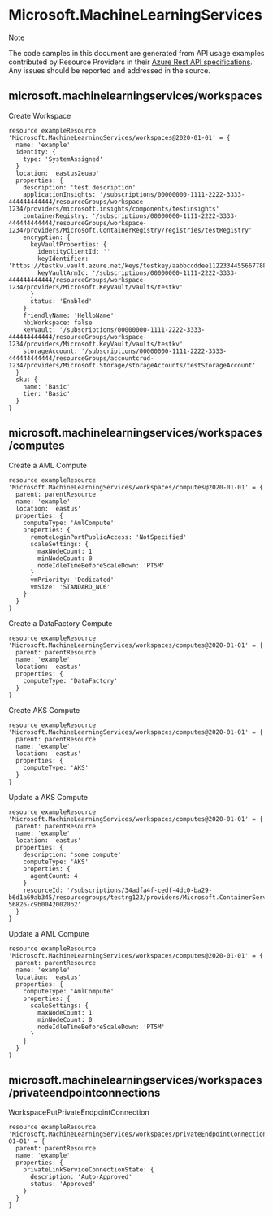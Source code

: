 # Microsoft.MachineLearningServices
  
> [!NOTE]
> The code samples in this document are generated from API usage examples contributed by Resource Providers in their [Azure Rest API specifications](https://github.com/Azure/azure-rest-api-specs). Any issues should be reported and addressed in the source.


## microsoft.machinelearningservices/workspaces

Create Workspace
```bicep
resource exampleResource 'Microsoft.MachineLearningServices/workspaces@2020-01-01' = {
  name: 'example'
  identity: {
    type: 'SystemAssigned'
  }
  location: 'eastus2euap'
  properties: {
    description: 'test description'
    applicationInsights: '/subscriptions/00000000-1111-2222-3333-444444444444/resourceGroups/workspace-1234/providers/microsoft.insights/components/testinsights'
    containerRegistry: '/subscriptions/00000000-1111-2222-3333-444444444444/resourceGroups/workspace-1234/providers/Microsoft.ContainerRegistry/registries/testRegistry'
    encryption: {
      keyVaultProperties: {
        identityClientId: ''
        keyIdentifier: 'https://testkv.vault.azure.net/keys/testkey/aabbccddee112233445566778899aabb'
        keyVaultArmId: '/subscriptions/00000000-1111-2222-3333-444444444444/resourceGroups/workspace-1234/providers/Microsoft.KeyVault/vaults/testkv'
      }
      status: 'Enabled'
    }
    friendlyName: 'HelloName'
    hbiWorkspace: false
    keyVault: '/subscriptions/00000000-1111-2222-3333-444444444444/resourceGroups/workspace-1234/providers/Microsoft.KeyVault/vaults/testkv'
    storageAccount: '/subscriptions/00000000-1111-2222-3333-444444444444/resourceGroups/accountcrud-1234/providers/Microsoft.Storage/storageAccounts/testStorageAccount'
  }
  sku: {
    name: 'Basic'
    tier: 'Basic'
  }
}
```

## microsoft.machinelearningservices/workspaces/computes

Create a AML Compute
```bicep
resource exampleResource 'Microsoft.MachineLearningServices/workspaces/computes@2020-01-01' = {
  parent: parentResource 
  name: 'example'
  location: 'eastus'
  properties: {
    computeType: 'AmlCompute'
    properties: {
      remoteLoginPortPublicAccess: 'NotSpecified'
      scaleSettings: {
        maxNodeCount: 1
        minNodeCount: 0
        nodeIdleTimeBeforeScaleDown: 'PT5M'
      }
      vmPriority: 'Dedicated'
      vmSize: 'STANDARD_NC6'
    }
  }
}
```

Create a DataFactory Compute
```bicep
resource exampleResource 'Microsoft.MachineLearningServices/workspaces/computes@2020-01-01' = {
  parent: parentResource 
  name: 'example'
  location: 'eastus'
  properties: {
    computeType: 'DataFactory'
  }
}
```

Create AKS Compute
```bicep
resource exampleResource 'Microsoft.MachineLearningServices/workspaces/computes@2020-01-01' = {
  parent: parentResource 
  name: 'example'
  location: 'eastus'
  properties: {
    computeType: 'AKS'
  }
}
```

Update a AKS Compute
```bicep
resource exampleResource 'Microsoft.MachineLearningServices/workspaces/computes@2020-01-01' = {
  parent: parentResource 
  name: 'example'
  location: 'eastus'
  properties: {
    description: 'some compute'
    computeType: 'AKS'
    properties: {
      agentCount: 4
    }
    resourceId: '/subscriptions/34adfa4f-cedf-4dc0-ba29-b6d1a69ab345/resourcegroups/testrg123/providers/Microsoft.ContainerService/managedClusters/compute123-56826-c9b00420020b2'
  }
}
```

Update a AML Compute
```bicep
resource exampleResource 'Microsoft.MachineLearningServices/workspaces/computes@2020-01-01' = {
  parent: parentResource 
  name: 'example'
  location: 'eastus'
  properties: {
    computeType: 'AmlCompute'
    properties: {
      scaleSettings: {
        maxNodeCount: 1
        minNodeCount: 0
        nodeIdleTimeBeforeScaleDown: 'PT5M'
      }
    }
  }
}
```

## microsoft.machinelearningservices/workspaces/privateendpointconnections

WorkspacePutPrivateEndpointConnection
```bicep
resource exampleResource 'Microsoft.MachineLearningServices/workspaces/privateEndpointConnections@2020-01-01' = {
  parent: parentResource 
  name: 'example'
  properties: {
    privateLinkServiceConnectionState: {
      description: 'Auto-Approved'
      status: 'Approved'
    }
  }
}
```
